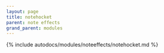 ```yaml
---
layout: page
title: notehocket
parent: note effects
grand_parent: modules
---
```


{% include autodocs/modules/noteeffects/notehocket.md %}
